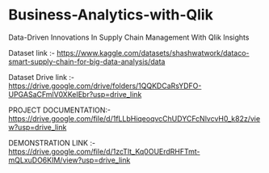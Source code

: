 # Business-Analytics-with-Qlik

Data-Driven Innovations In Supply Chain Management With Qlik Insights

Dataset link :- https://www.kaggle.com/datasets/shashwatwork/dataco-smart-supply-chain-for-big-data-analysis/data

Dataset Drive link :-https://drive.google.com/drive/folders/1QQKDCaRsYDFO-UPGASaCFmlV0XKeIEbr?usp=drive_link


PROJECT DOCUMENTATION:- https://drive.google.com/file/d/1fLLbHiqeoqvcChUDYCFcNlvcvH0_k82z/view?usp=drive_link

DEMONSTRATION LINK :- https://drive.google.com/file/d/1zcTlt_Kq0OUErdRHFTmt-mQLxuDO6KIM/view?usp=drive_link
